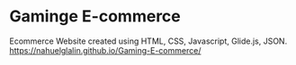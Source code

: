 # Gaminge E-commerce
Ecommerce Website created using HTML, CSS, Javascript, Glide.js, JSON. 
https://nahuelglalin.github.io/Gaming-E-commerce/
